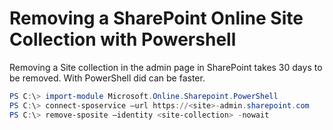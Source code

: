 # Removing a SharePoint Online Site Collection with Powershell

Removing a Site collection in the admin page in SharePoint takes 30 days to be removed. With PowerShell did can be faster. 

```powershell
PS C:\> import-module Microsoft.Online.Sharepoint.PowerShell
PS C:\> connect-sposervice –url https://<site>-admin.sharepoint.com
PS C:\> remove-sposite –identity <site-collection> -nowait
```